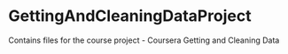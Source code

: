 GettingAndCleaningDataProject
=============================

Contains files for the course project - Coursera Getting and Cleaning Data
